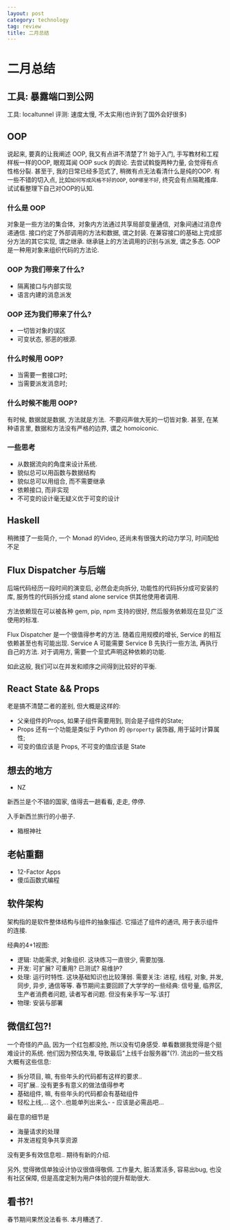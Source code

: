 ```yaml
---
layout: post
category: technology
tag: review
title: 二月总结
---
```


# 二月总结


## 工具: 暴露端口到公网

工具: localtunnel
评测: 速度太慢, 不太实用(也许到了国外会好很多)

## OOP

说起来, 要真的让我阐述 OOP, 我又有点讲不清楚了?!
始于入门, 手写教材和工程样板一样的OOP, 眼观耳闻 OOP suck 的舆论.
去尝试斡旋两种力量, 会觉得有点性格分裂.
甚至于, 我的日常已经多范式了, 稍微有点无法看清什么是纯的OOP.
有一些不错的切入点, 比如`如何写成风格不好的OOP`, `OOP哪里不好`, 终究会有点隔靴搔痒.
试试看整理下自己对OOP的认知.

### 什么是 OOP

对象是一些方法的集合体, 
对象内方法通过共享局部变量通信, 
对象间通过消息传递通信.
接口约定了外部调用的方法和数据, 谓之封装.
在兼容接口的基础上完成部分方法的其它实现, 谓之继承.
继承链上的方法调用的识别与派发, 谓之多态.
OOP是一种用对象来组织代码的方法论.

### OOP 为我们带来了什么?

* 隔离接口与内部实现
* 语言内建的消息派发

### OOP 还为我们带来了什么?

* 一切皆对象的误区
* 可变状态, 邪恶的根源.

### 什么时候用 OOP?

* 当需要一套接口时;
* 当需要派发消息时;

### 什么时候不能用 OOP?

有时候, 数据就是数据, 方法就是方法. 
不要闷声做大死的一切皆对象.
甚至, 在某种语言里, 数据和方法没有严格的边界, 谓之 homoiconic.

### 一些思考

* 从数据流向的角度来设计系统.
* 貌似总可以用函数与数据结构
* 貌似总可以用组合, 而不需要继承
* 依赖接口, 而非实现
* 不可变的设计毫无疑义优于可变的设计


## Haskell

稍微搂了一些简介, 一个 Monad 的Video, 还尚未有很强大的动力学习, 时间配给不足

## Flux Dispatcher 与后端

后端代码经历一段时间的演变后, 必然会走向拆分, 功能性的代码拆分成可安装的库, 服务性的代码拆分成 stand alone service 供其他使用者调用.

方法依赖现在可以被各种 gem, pip, npm 支持的很好, 然后服务依赖现在显见广泛使用的标准.

Flux Dispatcher 是一个很值得参考的方法. 随着应用规模的增长, Service 的相互依赖甚至也有可能出现. Service A 可能需要 Service B 先执行一些方法, 再执行自己的方法. 对于调用方, 需要一个显式声明这种依赖的功能.

如此这般, 我们可以在并发和顺序之间得到比较好的平衡.

## React State && Props

老是搞不清楚二者的差别,
但大概是这样的:

* 父亲组件的Props, 如果子组件需要用到, 则会是子组件的State;
* Props 还有一个功能是类似于 Python 的 `@property` 装饰器, 用于延时计算属性;
* 可变的值应该是 Props, 不可变的值应该是 State

## 想去的地方

* NZ

新西兰是个不错的国家, 值得去一趟看看, 走走, 停停.

入手新西兰旅行的小册子.

* 箱根神社

## 老帖重翻

* 12-Factor Apps
* 傻瓜函数式编程

## 软件架构

架构指的是软件整体结构与组件的抽象描述.
它描述了组件的通讯, 用于表示组件的连接.

经典的4+1视图:

* 逻辑: 功能需求, 对象组织. 这块练习一直很少, 需要加强.
* 开发: 可扩展? 可重用? 已测试? 易维护?
* 处理: 运行时特性. 这块基础知识也比较薄弱. 需要关注: 进程, 线程, 对象, 并发, 同步, 异步, 通信等等. 春节期间主要回顾了大学学的一些经典: 信号量, 临界区, 生产者消费者问题, 读者写者问题. 但没有亲手写一写.该打
* 物理: 安装与部署

## 微信红包?!

一个奇怪的产品, 因为一个红包都没抢, 所以没有切身感受. 单看数据我觉得是个挺难设计的系统. 他们因为预估失准, 导致最后"上线千台服务器"(?). 流出的一些文档大概有这些信息:

* 拆分项目, 嘛, 有些年头的代码都有这样的要求..
* 可扩展.. 没有更多有意义的做法值得参考
* 基础组件, 嘛, 有些年头的代码都会有基础组件
* 轻松上线,... 这个..也能单列出来么- - 应该是必需品吧...

最在意的细节是

* 海量请求的处理
* 并发进程竞争共享资源

没有更多有效信息啦..
期待有新的介绍.

另外, 觉得微信单独设计协议很值得敬佩. 工作量大, 脏活累活多, 容易出bug, 也没有社区保障, 但是高度定制为用户体验的提升帮助很大.

## 看书?!

春节期间果然没法看书. 本月糟透了.
